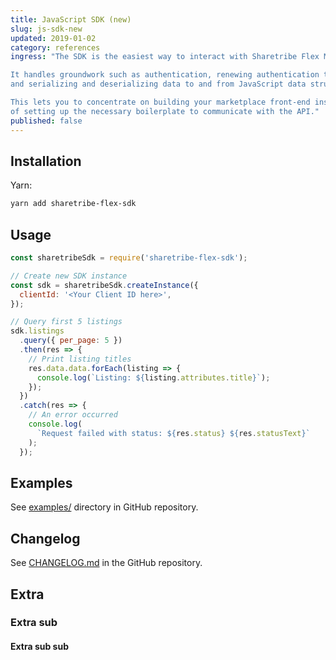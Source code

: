 ```yaml
---
title: JavaScript SDK (new)
slug: js-sdk-new
updated: 2019-01-02
category: references
ingress: "The SDK is the easiest way to interact with Sharetribe Flex Marketplace API.

It handles groundwork such as authentication, renewing authentication tokens
and serializing and deserializing data to and from JavaScript data structures.

This lets you to concentrate on building your marketplace front-end instead
of setting up the necessary boilerplate to communicate with the API."
published: false
---
```


## Installation

Yarn:

```sh
yarn add sharetribe-flex-sdk
```

## Usage

```js
const sharetribeSdk = require('sharetribe-flex-sdk');

// Create new SDK instance
const sdk = sharetribeSdk.createInstance({
  clientId: '<Your Client ID here>',
});

// Query first 5 listings
sdk.listings
  .query({ per_page: 5 })
  .then(res => {
    // Print listing titles
    res.data.data.forEach(listing => {
      console.log(`Listing: ${listing.attributes.title}`);
    });
  })
  .catch(res => {
    // An error occurred
    console.log(
      `Request failed with status: ${res.status} ${res.statusText}`
    );
  });
```

## Examples

See
[examples/](https://github.com/sharetribe/flex-sdk-js/tree/master/examples/)
directory in GitHub repository.

## Changelog

See
[CHANGELOG.md](https://github.com/sharetribe/flex-sdk-js/tree/master/CHANGELOG.md)
in the GitHub repository.

## Extra

### Extra sub

#### Extra sub sub
